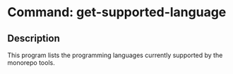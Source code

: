 Command: get-supported-language
===============================

## Description
This program lists the programming languages currently 
supported by the monorepo tools.